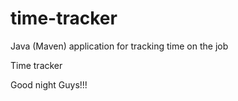 # time-tracker
Java (Maven) application for tracking time on the job

Time tracker

Good night Guys!!!
